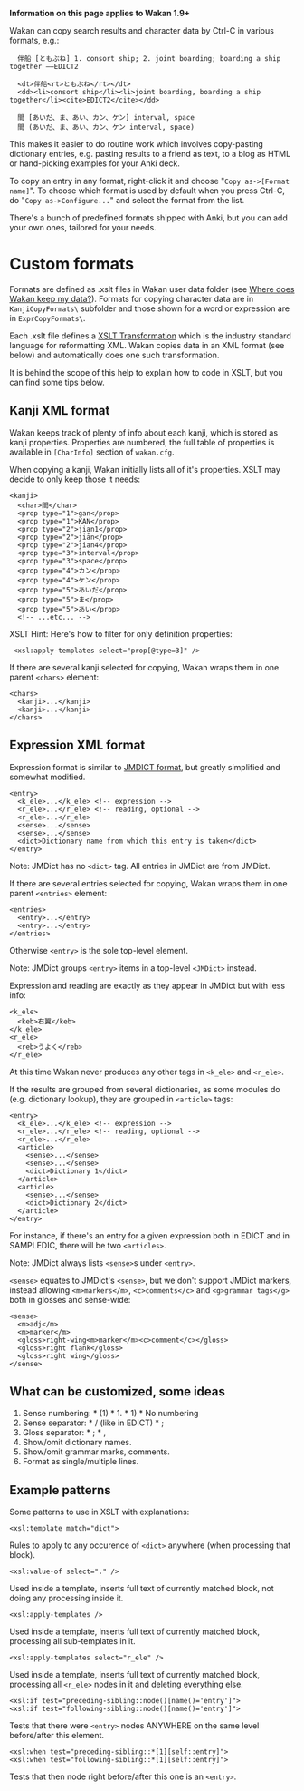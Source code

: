 ﻿**Information on this page applies to Wakan 1.9+**

Wakan can copy search results and character data by Ctrl-C in various formats, e.g.:
```
  伴船 [ともぶね] 1. consort ship; 2. joint boarding; boarding a ship together ——EDICT2

  <dt>伴船<rt>ともぶね</rt></dt>
  <dd><li>consort ship</li><li>joint boarding, boarding a ship together</li><cite>EDICT2</cite></dd>

  間 [あいだ、ま、あい、カン、ケン] interval, space
  間 (あいだ、ま、あい、カン、ケン interval, space)
```
This makes it easier to do routine work which involves copy-pasting dictionary entries, e.g. pasting results to a friend as text, to a blog as HTML or hand-picking examples for your Anki deck.

To copy an entry in any format, right-click it and choose "`Copy as->[Format name]`". To choose which format is used by default when you press Ctrl-C, do "`Copy as->Configure...`" and select the format from the list.

There's a bunch of predefined formats shipped with Anki, but you can add your own ones, tailored for your needs.


# Custom formats
Formats are defined as .xslt files in Wakan user data folder (see [Where does Wakan keep my data?](Portable)). Formats for copying character data are in `KanjiCopyFormats\` subfolder and those shown for a word or expression are in `ExprCopyFormats\`.

Each .xslt file defines a [XSLT Transformation](http://en.wikipedia.org/wiki/XSLT) which is the industry standard language for reformatting XML. Wakan copies data in an XML format (see below) and automatically does one such transformation.

It is behind the scope of this help to explain how to code in XSLT, but you can find some tips below.


## Kanji XML format
Wakan keeps track of plenty of info about each kanji, which is stored as kanji properties. Properties are numbered, the full table of properties is available in `[CharInfo]` section of `wakan.cfg`.

When copying a kanji, Wakan initially lists all of it's properties. XSLT may decide to only keep those it needs:
```
<kanji>
  <char>間</char>
  <prop type="1">gan</prop>
  <prop type="1">KAN</prop>
  <prop type="2">jian1</prop>
  <prop type="2">jiān</prop>
  <prop type="2">jian4</prop>
  <prop type="3">interval</prop>
  <prop type="3">space</prop>
  <prop type="4">カン</prop>
  <prop type="4">ケン</prop>
  <prop type="5">あいだ</prop>
  <prop type="5">ま</prop>
  <prop type="5">あい</prop>
  <!-- ...etc... -->
```

XSLT Hint: Here's how to filter for only definition properties:
```
 <xsl:apply-templates select="prop[@type=3]" />
```

If there are several kanji selected for copying, Wakan wraps them in one parent `<chars>` element:
```
<chars>
  <kanji>...</kanji>
  <kanji>...</kanji>
</chars>
```


## Expression XML format
Expression format is similar to [JMDICT format](http://www.edrdg.org/jmdict/edict_doc.html), but greatly simplified and somewhat modified.

```
<entry>
  <k_ele>...</k_ele> <!-- expression -->
  <r_ele>...</r_ele> <!-- reading, optional -->
  <r_ele>...</r_ele>
  <sense>...</sense>
  <sense>...</sense>
  <dict>Dictionary name from which this entry is taken</dict>
</entry>
```
Note: JMDict has no `<dict>` tag. All entries in JMDict are from JMDict.

If there are several entries selected for copying, Wakan wraps them in one parent `<entries>` element:
```
<entries>
  <entry>...</entry>
  <entry>...</entry>
</entries>
```
Otherwise `<entry>` is the sole top-level element.

Note: JMDict groups `<entry>` items in a top-level `<JMDict>` instead.


Expression and reading are exactly as they appear in JMDict but with less info:
```
<k_ele>
  <keb>右翼</keb>
</k_ele>
<r_ele>
  <reb>うよく</reb>
</r_ele>
```
At this time Wakan never produces any other tags in `<k_ele>` and `<r_ele>`.


If the results are grouped from several dictionaries, as some modules do (e.g. dictionary lookup), they are grouped in `<article>` tags:
```
<entry>
  <k_ele>...</k_ele> <!-- expression -->
  <r_ele>...</r_ele> <!-- reading, optional -->
  <r_ele>...</r_ele>
  <article>
    <sense>...</sense>
    <sense>...</sense>
    <dict>Dictionary 1</dict>
  </article>
  <article>
    <sense>...</sense>
    <dict>Dictionary 2</dict>
  </article>
</entry>
```
For instance, if there's an entry for a given expression both in EDICT and in SAMPLEDIC, there will be two `<articles>`.

Note: JMDict always lists `<sense>`s under `<entry>`.


`<sense>` equates to JMDict's `<sense>`, but we don't support JMDict markers, instead allowing `<m>markers</m>`, `<c>comments</c>` and `<g>grammar tags</g>` both in glosses and sense-wide:
```
<sense>
  <m>adj</m>
  <m>marker</m>
  <gloss>right-wing<m>marker</m><c>comment</c></gloss>
  <gloss>right flank</gloss>
  <gloss>right wing</gloss>
</sense>
```


## What can be customized, some ideas
  1. Sense numbering:
    * (1)
    * 1.
    * 1)
    * No numbering
  1. Sense separator:
    * / (like in EDICT)
    * ;
  1. Gloss separator:
    * ;
    * ,
  1. Show/omit dictionary names.
  1. Show/omit grammar marks, comments.
  1. Format as single/multiple lines.


## Example patterns
Some patterns to use in XSLT with explanations:

```
<xsl:template match="dict">
```
Rules to apply to any occurence of `<dict>` anywhere (when processing that block).

```
<xsl:value-of select="." />
```
Used inside a template, inserts full text of currently matched block, not doing any processing inside it.

```
<xsl:apply-templates />
```
Used inside a template, inserts full text of currently matched block, processing all sub-templates in it.

```
<xsl:apply-templates select="r_ele" />
```
Used inside a template, inserts full text of currently matched block, processing all `<r_ele>` nodes in it and deleting everything else.

```
<xsl:if test="preceding-sibling::node()[name()='entry']">
<xsl:if test="following-sibling::node()[name()='entry']">
```
Tests that there were `<entry>` nodes ANYWHERE on the same level before/after this element.

```
<xsl:when test="preceding-sibling::*[1][self::entry]">
<xsl:when test="following-sibling::*[1][self::entry]">
```
Tests that then node right before/after this one is an `<entry>`.